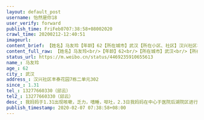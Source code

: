```yaml
---
layout: default_post
username: 怡然是你18
user_verify: forward
publish_time: FriFeb0707:38:58+08002020
crawl_time: 20200212-12:40:51
imageurl: 
content_brief: 【姓名】马友玲【年龄】62【所在城市】武汉【所在小区、社区】汉兴社区丰泰花园7栋二单元302【患病时间】1.31【联系方式】13277660330（邱云）【其他紧急联系人】13277660330（邱云）【病情描述】 我妈妈于1.31出现咳嗽，乏力，嗜睡，呕吐，2.3日我妈妈在中心于医院后湖院区进行治疗，目前是自 ...全文
content_full_raw: 【姓名】马友玲<br/>【年龄】62<br/>【所在城市】武汉<br/>【所在小区、社区】汉兴社区丰泰花园7栋二单元302<br/>【患病时间】1.31<br/>【联系方式】13277660330（邱云）<br/>【其他紧急联系人】13277660330（邱云）<br/>【病情描述】我妈妈于1.31出现咳嗽，乏力，嗜睡，呕吐，2.3日我妈妈在中心于医院后湖院区进行治疗，目前是自费，不能用银行进行支付，绑定微信支付宝的卡里钱都用光了，现在周边银行都没法提取现金，我妈妈有胰腺癌，糖尿病等基础病史，家庭比较困难，因为没办法有现金周转已经断了2天药，在医院治疗妈已经好转，断了2天药又来不舒服，反复病情，希望公费治疗尽快落实，我本人是一位9岁儿童的母亲，因为我长期往返于医院和家之间，为密切接触者，但由于母亲病情无人照顾，我并未做到隔离，也担心我的孩子会受到感染，希望能安排我的孩子受到志愿者的托管，我本人安心照顾母亲，不想陷入两难境地，也希望武汉中心医院可以用银行卡进行支付？希望大家可以帮助我？向有关部门反映问题？或者帮我想一些方法，能照顾上我的母亲和孩子？
status_url: https://m.weibo.cn/status/4469235910655613
name_: 马友玲
age_: 62
city_: 武汉
address_: 汉兴社区丰泰花园7栋二单元302
since_: 1.31
tel_: 13277660330（邱云）
tel2_: 13277660330（邱云）
desc_: 我妈妈于1.31出现咳嗽，乏力，嗜睡，呕吐，2.3日我妈妈在中心于医院后湖院区进行治疗，目前是自费，不能用银行进行支付，绑定微信支付宝的卡里钱都用光了，现在周边银行都没法提取现金，我妈妈有胰腺癌，糖尿病等基础病史，家庭比较困难，因为没办法有现金周转已经断了2天药，在医院治疗妈已经好转，断了2天药又来不舒服，反复病情，希望公费治疗尽快落实，我本人是一位9岁儿童的母亲，因为我长期往返于医院和家之间，为密切接触者，但由于母亲病情无人照顾，我并未做到隔离，也担心我的孩子会受到感染，希望能安排我的孩子受到志愿者的托管，我本人安心照顾母亲，不想陷入两难境地，也希望武汉中心医院可以用银行卡进行支付？希望大家可以帮助我？向有关部门反映问题？或者帮我想一些方法，能照顾上我的母亲和孩子？
publish_timestamp: 2020-02-07 07:38:58+08:00
---
```

